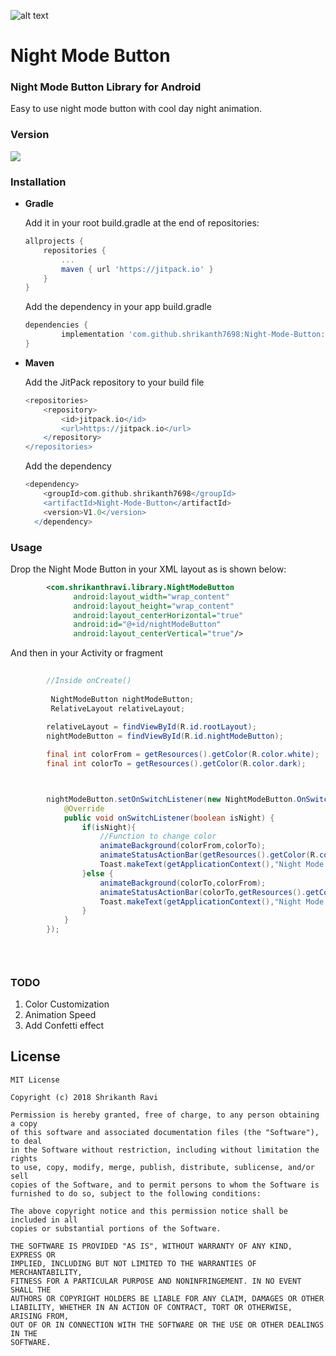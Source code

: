 ![alt text](https://drive.google.com/uc?id=142Tvn8Elm6oECxlrxuk1JP8xIbELrow_)

# Night Mode Button

### Night Mode Button Library for Android

Easy to use night mode button with cool day night animation.

  ### Version
[![](https://jitpack.io/v/shrikanth7698/Night-Mode-Button.svg)](https://jitpack.io/#shrikanth7698/Night-Mode-Button)

### Installation

* **Gradle**

	Add it in your root build.gradle at the end of repositories:
	```gradle
  allprojects {
		repositories {
			...
			maven { url 'https://jitpack.io' }
		}
	}
	```

	Add the dependency in your app build.gradle
	```gradle
  dependencies {
	        implementation 'com.github.shrikanth7698:Night-Mode-Button:V1.0'
	}
	```

* **Maven**

	Add the JitPack repository to your build file
	```gradle
	<repositories>
		<repository>
		    <id>jitpack.io</id>
		    <url>https://jitpack.io</url>
		</repository>
	</repositories>
	```

	Add the dependency
	```gradle
  	<dependency>
	    <groupId>com.github.shrikanth7698</groupId>
	    <artifactId>Night-Mode-Button</artifactId>
	    <version>V1.0</version>
	  </dependency>
	```
  
### Usage

Drop the Night Mode Button in your XML layout as is shown below:
```xml
    	<com.shrikanthravi.library.NightModeButton
		      android:layout_width="wrap_content"
		      android:layout_height="wrap_content"
		      android:layout_centerHorizontal="true"
		      android:id="@+id/nightModeButton"
		      android:layout_centerVertical="true"/>

```
And then in your Activity or fragment
```java
        
        //Inside onCreate()
         
         NightModeButton nightModeButton;
         RelativeLayout relativeLayout;
    
        relativeLayout = findViewById(R.id.rootLayout);
        nightModeButton = findViewById(R.id.nightModeButton);

        final int colorFrom = getResources().getColor(R.color.white);
        final int colorTo = getResources().getColor(R.color.dark);



        nightModeButton.setOnSwitchListener(new NightModeButton.OnSwitchListener() {
            @Override
            public void onSwitchListener(boolean isNight) {
                if(isNight){
                    //Function to change color
                    animateBackground(colorFrom,colorTo);
                    animateStatusActionBar(getResources().getColor(R.color.colorPrimary),colorTo);
                    Toast.makeText(getApplicationContext(),"Night Mode On",Toast.LENGTH_SHORT).show();
                }else {
                    animateBackground(colorTo,colorFrom);
                    animateStatusActionBar(colorTo,getResources().getColor(R.color.colorPrimary));
                    Toast.makeText(getApplicationContext(),"Night Mode Off",Toast.LENGTH_SHORT).show();
                }
            }
        });
        

        
```

### TODO
1. Color Customization
2. Animation Speed
3. Add Confetti effect

## License

```
MIT License

Copyright (c) 2018 Shrikanth Ravi

Permission is hereby granted, free of charge, to any person obtaining a copy
of this software and associated documentation files (the "Software"), to deal
in the Software without restriction, including without limitation the rights
to use, copy, modify, merge, publish, distribute, sublicense, and/or sell
copies of the Software, and to permit persons to whom the Software is
furnished to do so, subject to the following conditions:

The above copyright notice and this permission notice shall be included in all
copies or substantial portions of the Software.

THE SOFTWARE IS PROVIDED "AS IS", WITHOUT WARRANTY OF ANY KIND, EXPRESS OR
IMPLIED, INCLUDING BUT NOT LIMITED TO THE WARRANTIES OF MERCHANTABILITY,
FITNESS FOR A PARTICULAR PURPOSE AND NONINFRINGEMENT. IN NO EVENT SHALL THE
AUTHORS OR COPYRIGHT HOLDERS BE LIABLE FOR ANY CLAIM, DAMAGES OR OTHER
LIABILITY, WHETHER IN AN ACTION OF CONTRACT, TORT OR OTHERWISE, ARISING FROM,
OUT OF OR IN CONNECTION WITH THE SOFTWARE OR THE USE OR OTHER DEALINGS IN THE
SOFTWARE.
```
